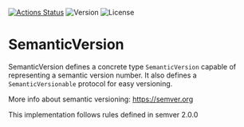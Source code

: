 [![Actions Status](https://github.com/gallinapassus/SemanticVersion/workflows/Tests/badge.svg)](https://github.com/gallinapassus/SemanticVersion/actions)
![Version](https://img.shields.io/static/v1?label=Version&message=0.3.1&color=green)
![License](https://img.shields.io/static/v1?label=License&message=CC0&color=green)

# SemanticVersion

SemanticVersion defines a concrete type `SemanticVersion` capable of representing a semantic version number. It also defines a `SemanticVersionable` protocol for easy versioning.

More info about semantic versioning: https://semver.org

This implementation follows rules defined in semver 2.0.0
